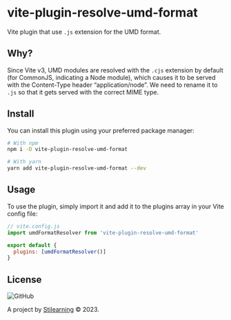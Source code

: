 # vite-plugin-resolve-umd-format

Vite plugin that use `.js` extension for the UMD format.

## Why?

Since Vite v3, UMD modules are resolved with the `.cjs` extension by default (for CommonJS, indicating a Node module), which causes it to be served with the Content-Type header “application/node”. We need to rename it to `.js` so that it gets served with the correct MIME type.

## Install

You can install this plugin using your preferred package manager:

```bash
# With npm
npm i -D vite-plugin-resolve-umd-format

# With yarn
yarn add vite-plugin-resolve-umd-format --dev
```

## Usage

To use the plugin, simply import it and add it to the plugins array in your Vite config file:

```js
// vite.config.js
import umdFormatResolver from 'vite-plugin-resolve-umd-format'

export default {
  plugins: [umdFormatResolver()]
}
```

## License

![GitHub](https://img.shields.io/github/license/bent10/monorepo-starter)

A project by [Stilearning](https://stilearning.com) &copy; 2023.
